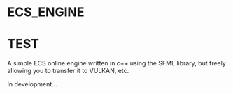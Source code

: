 # ECS_ENGINE
# TEST
A simple ECS online engine written in c++ using the SFML library, but freely allowing you to transfer it to VULKAN, etc.

In development...
